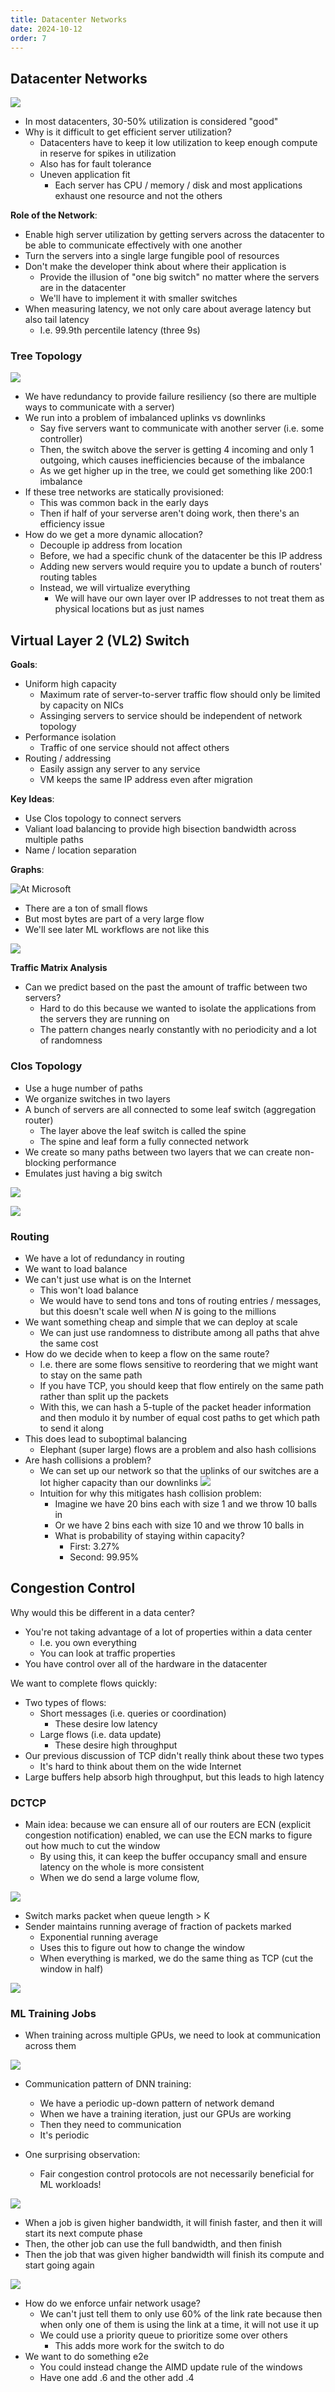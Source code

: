 ```yaml
---
title: Datacenter Networks
date: 2024-10-12
order: 7
---
```


## Datacenter Networks

![](img/datacenter-costs.png)

- In most datacenters, 30-50% utilization is considered "good"
- Why is it difficult to get efficient server utilization?
  - Datacenters have to keep it low utilization to keep enough compute in reserve for spikes in utilization
  - Also has for fault tolerance
  - Uneven application fit
    - Each server has CPU / memory / disk and most applications exhaust one resource and not the others

**Role of the Network**:

- Enable high server utilization by getting servers across the datacenter to be able to communicate effectively with one another
- Turn the servers into a single large fungible pool of resources
- Don't make the developer think about where their application is
  - Provide the illusion of "one big switch" no matter where the servers are in the datacenter
  - We'll have to implement it with smaller switches
- When measuring latency, we not only care about average latency but also tail latency
  - I.e. 99.9th percentile latency (three 9s)

### Tree Topology

![](img/dc-tree-top.png)

- We have redundancy to provide failure resiliency (so there are multiple ways to communicate with a server)
- We run into a problem of imbalanced uplinks vs downlinks
  - Say five servers want to communicate with another server (i.e. some controller)
  - Then, the switch above the server is getting 4 incoming and only 1 outgoing, which causes inefficiencies because of the imbalance
  - As we get higher up in the tree, we could get something like 200:1 imbalance
- If these tree networks are statically provisioned:
  - This was common back in the early days
  - Then if half of your serverse aren't doing work, then there's an efficiency issue
- How do we get a more dynamic allocation?
  - Decouple ip address from location
  - Before, we had a specific chunk of the datacenter be this IP address
  - Adding new servers would require you to update a bunch of routers' routing tables
  - Instead, we will virtualize everything
    - We will have our own layer over IP addresses to not treat them as physical locations but as just names

## Virtual Layer 2 (VL2) Switch

**Goals**:

- Uniform high capacity
  - Maximum rate of server-to-server traffic flow should only be limited by capacity on NICs
  - Assinging servers to service should be independent of network topology
- Performance isolation
  - Traffic of one service should not affect others
- Routing / addressing
  - Easily assign any server to any service
  - VM keeps the same IP address even after migration

**Key Ideas**:

- Use Clos topology to connect servers
- Valiant load balancing to provide high bisection bandwidth across multiple paths
- Name / location separation

**Graphs**:

![At Microsoft](img/flow-distribution-analysis.png)

- There are a ton of small flows
- But most bytes are part of a very large flow
- We'll see later ML workflows are not like this

![](img/concurrent-connections.png)

**Traffic Matrix Analysis**

- Can we predict based on the past the amount of traffic between two servers?
  - Hard to do this because we wanted to isolate the applications from the servers they are running on
  - The pattern changes nearly constantly with no periodicity and a lot of randomness

### Clos Topology

- Use a huge number of paths
- We organize switches in two layers
- A bunch of servers are all connected to some leaf switch (aggregation router)
  - The layer above the leaf switch is called the spine
  - The spine and leaf form a fully connected network
- We create so many paths between two layers that we can create non-blocking performance
- Emulates just having a big switch

![](img/spine-leaf-clos.png)

![](img/2024-10-12-17-53-22.png)

### Routing

- We have a lot of redundancy in routing
- We want to load balance
- We can't just use what is on the Internet
  - This won't load balance
  - We would have to send tons and tons of routing entries / messages, but this doesn't scale well when $N$ is going to the millions
- We want something cheap and simple that we can deploy at scale
  - We can just use randomness to distribute among all paths that ahve the same cost
- How do we decide when to keep a flow on the same route?
  - I.e. there are some flows sensitive to reordering that we might want to stay on the same path
  - If you have TCP, you should keep that flow entirely on the same path rather than split up the packets
  - With this, we can hash a 5-tuple of the packet header information and then modulo it by number of equal cost paths to get which path to send it along
- This does lead to suboptimal balancing
  - Elephant (super large) flows are a problem and also hash collisions
- Are hash collisions a problem?
  - We can set up our network so that the uplinks of our switches are a lot higher capacity than our downlinks
    ![](img/uplink-downlink-diff.png)
  - Intuition for why this mitigates hash collision problem:
    - Imagine we have 20 bins each with size 1 and we throw 10 balls in
    - Or we have 2 bins each with size 10 and we throw 10 balls in
    - What is probability of staying within capacity?
      - First: 3.27%
      - Second: 99.95%

## Congestion Control

Why would this be different in a data center?

- You're not taking advantage of a lot of properties within a data center
  - I.e. you own everything
  - You can look at traffic properties
- You have control over all of the hardware in the datacenter

We want to complete flows quickly:

- Two types of flows:
  - Short messages (i.e. queries or coordination)
    - These desire low latency
  - Large flows (i.e. data update)
    - These desire high throughput
- Our previous discussion of TCP didn't really think about these two types
  - It's hard to think about them on the wide Internet
- Large buffers help absorb high throughput, but this leads to high latency

### DCTCP

- Main idea: because we can ensure all of our routers are ECN (explicit congestion notification) enabled, we can use the ECN marks to figure out how much to cut the window
  - By using this, it can keep the buffer occupancy small and ensure latency on the whole is more consistent
  - When we do send a large volume flow,

![](img/dctcp-window-cut.png)

- Switch marks packet when queue length > K
- Sender maintains running average of fraction of packets marked
  - Exponential running average
  - Uses this to figure out how to change the window
  - When everything is marked, we do the same thing as TCP (cut the window in half)

![](img/dtcp-good.png)

### ML Training Jobs

- When training across multiple GPUs, we need to look at communication across them

![](img/ml-training.png)

- Communication pattern of DNN training:

  - We have a periodic up-down pattern of network demand
  - When we have a training iteration, just our GPUs are working
  - Then they need to communication
  - It's periodic

- One surprising observation:
  - Fair congestion control protocols are not necessarily beneficial for ML workloads!

![](img/unfair-ml.png)

- When a job is given higher bandwidth, it will finish faster, and then it will start its next compute phase
- Then, the other job can use the full bandwidth, and then finish
- Then the job that was given higher bandwidth will finish its compute and start going again

![](img/unfair-sharing.png)

- How do we enforce unfair network usage?
  - We can't just tell them to only use 60% of the link rate because then when only one of them is using the link at a time, it will not use it up
  - We could use a priority queue to prioritize some over others
    - This adds more work for the switch to do
- We want to do something e2e
  - You could instead change the AIMD update rule of the windows
  - Have one add .6 and the other add .4

